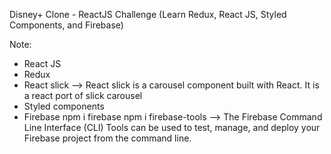 Disney+ Clone - ReactJS Challenge (Learn Redux, React JS, Styled Components, and Firebase)

Note:
- React JS
- Redux
- React slick 
--> React slick is a carousel component built with React. It is a react port of  slick carousel
- Styled components
- Firebase
    npm i firebase
    npm i firebase-tools
    --> The Firebase Command Line Interface (CLI) Tools can be used to test, manage, and deploy your Firebase project from the command line.